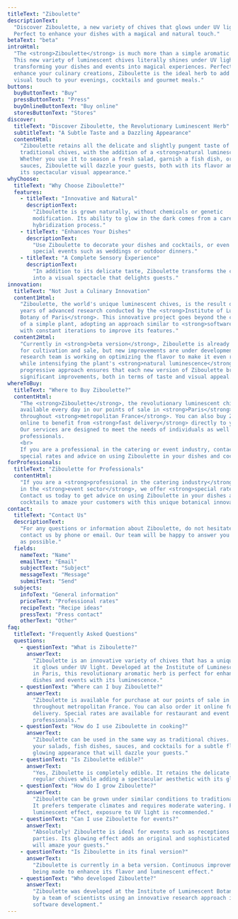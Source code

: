 ```yaml
---
titleText: "Ziboulette"
descriptionText:
  "Discover Ziboulette, a new variety of chives that glows under UV light.
  Perfect to enhance your dishes with a magical and natural touch."
betaText: "beta"
introHtml:
  "The <strong>Ziboulette</strong> is much more than a simple aromatic plant.
  This new variety of luminescent chives literally shines under UV light,
  transforming your dishes and events into magical experiences. Perfect to
  enhance your culinary creations, Ziboulette is the ideal herb to add a unique
  visual touch to your evenings, cocktails and gourmet meals."
buttons:
  buyButtonText: "Buy"
  pressButtonText: "Press"
  buyOnlineButtonText: "Buy online"
  storesButtonText: "Stores"
discover:
  titleText: "Discover Ziboulette, the Revolutionary Luminescent Herb"
  subtitleText: "A Subtle Taste and a Dazzling Appearance"
  contentHtml:
    "Ziboulette retains all the delicate and slightly pungent taste of
    traditional chives, with the addition of a <strong>natural luminescence</strong>.
    Whether you use it to season a fresh salad, garnish a fish dish, or enhance
    sauces, Ziboulette will dazzle your guests, both with its flavor and
    its spectacular visual appearance."
whyChoose:
  titleText: "Why Choose Ziboulette?"
  features:
    - titleText: "Innovative and Natural"
      descriptionText:
        "Ziboulette is grown naturally, without chemicals or genetic
        modification. Its ability to glow in the dark comes from a careful
        hybridization process."
    - titleText: "Enhances Your Dishes"
      descriptionText:
        "Use Ziboulette to decorate your dishes and cocktails, or even for
        special events such as weddings or outdoor dinners."
    - titleText: "A Complete Sensory Experience"
      descriptionText:
        "In addition to its delicate taste, Ziboulette transforms the culinary experience
        into a visual spectacle that delights guests."
innovation:
  titleText: "Not Just a Culinary Innovation"
  content1Html:
    "Ziboulette, the world's unique luminescent chives, is the result of several
    years of advanced research conducted by the <strong>Institute of Luminescent
    Botany of Paris</strong>. This innovative project goes beyond the creation
    of a simple plant, adopting an approach similar to <strong>software development</strong>,
    with constant iterations to improve its features."
  content2Html:
    "Currently in <strong>beta version</strong>, Ziboulette is already available
    for cultivation and sale, but new improvements are under development. The
    research team is working on optimizing the flavor to make it even richer,
    while intensifying the plant's <strong>natural luminescence</strong>. This
    progressive approach ensures that each new version of Ziboulette brings
    significant improvements, both in terms of taste and visual appeal."
whereToBuy:
  titleText: "Where to Buy Ziboulette?"
  contentHtml:
    "The <strong>Ziboulette</strong>, the revolutionary luminescent chives, is
    available every day in our points of sale in <strong>Paris</strong> and
    throughout <strong>metropolitan France</strong>. You can also buy Ziboulette
    online to benefit from <strong>fast delivery</strong> directly to your home.
    Our services are designed to meet the needs of individuals as well as
    professionals.
    <br>
    If you are a professional in the catering or event industry, contact us for
    special rates and advice on using Ziboulette in your dishes and cocktails."
forProfessionals:
  titleText: "Ziboulette for Professionals"
  contentHtml:
    "If you are a <strong>professional in the catering industry</strong> or work
    in the <strong>event sector</strong>, we offer <strong>special rates</strong>.
    Contact us today to get advice on using Ziboulette in your dishes and
    cocktails to amaze your customers with this unique botanical innovation."
contact:
  titleText: "Contact Us"
  descriptionText:
    "For any questions or information about Ziboulette, do not hesitate to
    contact us by phone or email. Our team will be happy to answer you as soon
    as possible."
  fields:
    nameText: "Name"
    emailText: "Email"
    subjectText: "Subject"
    messageText: "Message"
    submitText: "Send"
  subjects:
    infoText: "General information"
    priceText: "Professional rates"
    recipeText: "Recipe ideas"
    pressText: "Press contact"
    otherText: "Other"
faq:
  titleText: "Frequently Asked Questions"
  questions:
    - questionText: "What is Ziboulette?"
      answerText:
        "Ziboulette is an innovative variety of chives that has a unique feature:
        it glows under UV light. Developed at the Institute of Luminescent Botany
        in Paris, this revolutionary aromatic herb is perfect for enhancing your
        dishes and events with its luminescence."
    - questionText: "Where can I buy Ziboulette?"
      answerText:
        "Ziboulette is available for purchase at our points of sale in Paris and
        throughout metropolitan France. You can also order it online for fast home
        delivery. Special rates are available for restaurant and event
        professionals."
    - questionText: "How do I use Ziboulette in cooking?"
      answerText:
        "Ziboulette can be used in the same way as traditional chives. Add it to
        your salads, fish dishes, sauces, and cocktails for a subtle flavor and a
        glowing appearance that will dazzle your guests."
    - questionText: "Is Ziboulette edible?"
      answerText:
        "Yes, Ziboulette is completely edible. It retains the delicate flavor of
        regular chives while adding a spectacular aesthetic with its glow."
    - questionText: "How do I grow Ziboulette?"
      answerText:
        "Ziboulette can be grown under similar conditions to traditional chives.
        It prefers temperate climates and requires moderate watering. For optimal
        luminescent effect, exposure to UV light is recommended."
    - questionText: "Can I use Ziboulette for events?"
      answerText:
        "Absolutely! Ziboulette is ideal for events such as receptions or cocktail
        parties. Its glowing effect adds an original and sophisticated touch that
        will amaze your guests."
    - questionText: "Is Ziboulette in its final version?"
      answerText:
        "Ziboulette is currently in a beta version. Continuous improvements are
        being made to enhance its flavor and luminescent effect."
    - questionText: "Who developed Ziboulette?"
      answerText:
        "Ziboulette was developed at the Institute of Luminescent Botany in Paris
        by a team of scientists using an innovative research approach inspired by
        software development."
---
```

